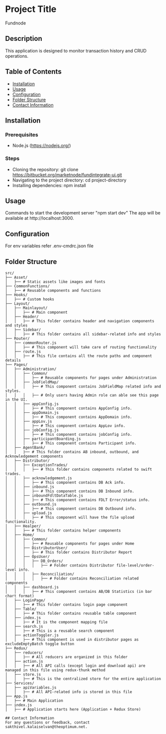 # Project Title
Fundnode

## Description
This application is designed to monitor transaction history and CRUD operations.

## Table of Contents
- [Installation](#installation)
- [Usage](#usage)
- [Configuration](#configuration)
- [Folder Structure](#folder-structure)
- [Contact Information](#contact-information)

## Installation
### Prerequisites
- Node.js (https://nodejs.org/)

### Steps
- Cloning the repository: git clone https://bitbucket.org/marketnode/fundintegrate-ui.git
- Navigating to the project directory: cd project-directory
- Installing dependencies: npm install 

## Usage
Commands to start the development server "npm start dev"
The app will be available at http://localhost:3000.

## Configuration
For env variables refer .env-cmdrc.json file

## Folder Structure
```plaintext
src/
├── Asset/
│   ├── # Static assets like images and fonts
├── CommonFunctions/
│   ├── # Reusable components and functions
├── Hooks/
│   ├── # Custom hooks
├── Layout/
│   ├── Mainlayout/
│   │   ├── # Main component
│   ├── Header/
│   │   ├── # This folder contains header and navigation components and styles
│   ├── Sidebar/
│   │   ├── # This folder contains all sidebar-related info and styles
├── Router/
│   ├── commonRouter.js
│   │   ├── # This component will take care of routing functionality
│   ├── route.js
│   │   ├── # This file contains all the route paths and component details
├── Pages/
│   ├── Administration/
│   │   ├── Common/
│   │   │   ├── # Reusable components for pages under Administration
│   │   ├── JobFieldMap/
│   │   │   ├── # This component contains JobFieldMap related info and styles.
│   │   │   ├── # Only users having Admin role can able see this page in the UI.
│   │   ├── appConfig.js
│   │   │   ├── # This component contains AppConfig info.
│   │   ├── appDomain.js
│   │   │   ├── # This component contains AppDomain info.
│   │   ├── appLov.js
│   │   │   ├── # This component contains AppLov info.
│   │   ├── jobConfig.js
│   │   │   ├── # This component contains jobConfig info.
│   │   ├── participantBoarding.js
│   │   │   ├── # This component contains Participant info.
│   ├── AgentBank/
│   │   ├── # This folder contains AB inbound, outbound, and Acknowledgement components
│   ├── Distributor/
│   │   ├── ExceptionTrades/
│   │   │   ├── # This folder contains components related to swift trades.
│   │   ├── acknowledgement.js
│   │   │   ├── # This component contains DB Ack info.
│   │   ├── inbound.js
│   │   │   ├── # This component contains DB Inbound info.
│   │   ├── inboundFdltDataTable.js
│   │   │   ├── # This component contains FDLT Error/status info.
│   │   ├── outbound.js
│   │   │   ├── # This component contains DB Outbound info.
│   │   ├── upload.js
│   │   │   ├── # This component will have the file upload functionality.
│   ├── Healper/
│   │   ├── # This folder contains helper components
│   ├── Home/
│   │   ├── Common/
│   │   │   ├── # Reusable components for pages under Home
│   │   ├── DistributorUser/
│   │   │   ├── # This folder contains Distributor Report
│   │   ├── OpsUser/
│   │   │   ├── DB_Orders/
│   │   │   │   ├── # Folder contains Distributor file-level/order-level info.
│   │   │   ├── Reconciliation/
│   │   │   │   ├── # Folder contains Reconciliation related components
│   │   ├── dashboard.js
│   │   │   ├── # This component contains AB/DB Statistics (in bar chart format)
│   ├── LoginPage/
│   │   ├── # This folder contains login page component
│   ├── Table/
│   │   ├── # This folder contains reusable table component
│   ├── index.js
│   │   ├── # It is the component mapping file
│   ├── search.js
│   │   ├── # This is a reusable search component
│   ├── actionToggler.js
│   │   ├── # This component is used in distributor pages as excludeEmptyBatch toggle button
├── Redux/
│   ├── reducers/
│   │   ├── # All reducers are organized in this folder
│   ├── action.js
│   │   ├── # All API calls (except login and download api) are managed in this file using redux-thunk method
│   ├── store.js
│   │   ├── # This is the centralized store for the entire application
├── Services/
│   ├── apiVariables.js
│   │   ├── # All API-related info is stored in this file
├── App.js
│   ├── # Main Application
├── index.js
│   ├── # Application starts here (Application + Redux Store)

## Contact Information
For any questions or feedback, contact sakthivel.kalaiselvan@theoptimum.net.





        

    

